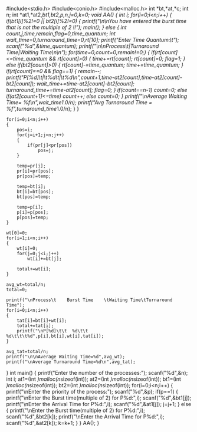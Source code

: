 #include<stdio.h>
#include<conio.h>
#include<malloc.h>
int *bt,*at,*c;
int n;
int *at1,*at2,*bt1,*bt2,p,n,j=0,k=0;
void AA()
{
int i;
	for(i=0;i<n;i++)
	{
		if(bt1[i]%2!=0 || bt2[i]%2!=0)
	    {
		    printf("\n\nYou have entered the burst time that is not the multiple of 2 !!");
		    main();
	    }
	    else
	    {
	    	int count,j,time,remain,flag=0,time_quantum; 
            int wait_time=0,turnaround_time=0,rt[10];
	        printf("Enter Time Quantum:\t"); 
            scanf("%d",&time_quantum); 
            printf("\n\nProcess\t|Turnaround Time|Waiting Time\n\n"); 
            for(time=0,count=0;remain!=0;) 
            { 
                if(rt[count]<=time_quantum && rt[count]>0) 
                { 
                    time+=rt[count]; 
                    rt[count]=0; 
                    flag=1; 
                } 
                else if(bt2[count]>0) 
                { 
                    rt[count]-=time_quantum; 
                    time+=time_quantum; 
                } 
                if(rt[count]==0 && flag==1) 
                { 
                    remain--; 
                    printf("P[%d]\t|\t%d\t|\t%d\n",count+1,time-at2[count],time-at2[count]-bt2[count]); 
                    wait_time+=time-at2[count]-bt2[count]; 
                    turnaround_time+=time-at2[count]; 
                    flag=0; 
                } 
                if(count==n-1) 
                    count=0; 
                else if(at2[count+1]<=time) 
                    count++; 
                else 
                    count=0; 
                } 
                    printf("\nAverage Waiting Time= %f\n",wait_time*1.0/n); 
                    printf("Avg Turnaround Time = %f",turnaround_time*1.0/n); 
		}
    }	
    
    for(i=0;i<n;i++)
    {
        pos=i;
        for(j=i+1;j<n;j++)
        {
            if(pr[j]<pr[pos])
                pos=j;
        }
 
        temp=pr[i];
        pr[i]=pr[pos];
        pr[pos]=temp;
 
        temp=bt[i];
        bt[i]=bt[pos];
        bt[pos]=temp;
 
        temp=p[i];
        p[i]=p[pos];
        p[pos]=temp;
    }
 
    wt[0]=0;
    for(i=1;i<n;i++)
    {
        wt[i]=0;
        for(j=0;j<i;j++)
            wt[i]+=bt[j];
 
        total+=wt[i];
    }
 
    avg_wt=total/n;      
    total=0;
 
    printf("\nProcess\t    Burst Time    \tWaiting Time\tTurnaround Time");
    for(i=0;i<n;i++)
    {
        tat[i]=bt[i]+wt[i];  
        total+=tat[i];
        printf("\nP[%d]\t\t  %d\t\t    %d\t\t\t%d",p[i],bt[i],wt[i],tat[i]);
    }
 
    avg_tat=total/n;    
    printf("\n\nAverage Waiting Time=%d",avg_wt);
    printf("\nAverage Turnaround Time=%d\n",avg_tat);
}
int main()
{
	printf("Enter the number of the processes:");
	scanf("%d",&n);
	int i;
	at1=(int *)malloc(n*sizeof(int));
	at2=(int *)malloc(n*sizeof(int));
	bt1=(int *)malloc(n*sizeof(int));
	bt2=(int *)malloc(n*sizeof(int));
	for(i=0;i<n;i++)
	{
		printf("\nEnter the priority of the process:");
	    scanf("%d",&p);
	    if(p==1)
	    {
		    printf("\nEnter the Burst time(multiple of 2) for P%d:",i);
		    scanf("%d",&bt1[j]);
		    printf("\nEnter the Arrival Time for P%d:",i);
		    scanf("%d",&at1[j]);
		    j=j+1;
	    }
	    else
	    {
	    	printf("\nEnter the Burst time(multiple of 2) for P%d:",i);
		    scanf("%d",&bt2[k]);
		    printf("\nEnter the Arrival Time for P%d:",i);
		    scanf("%d",&at2[k]);
		    k=k+1;
		}
	}
	AA();
}
